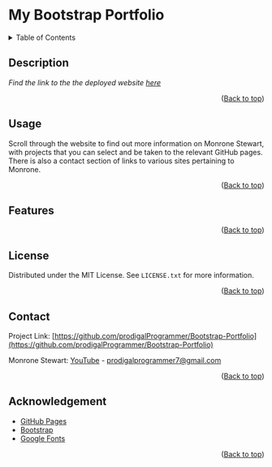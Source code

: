 # My Bootstrap Portfolio

<details>
<summary>Table of Contents</summary>
<ol>
<li><a href="#description">Description</a></li>
<li><a href="#usage">Usage</a></li>
<li><a href="#features">Features</a>
<ul>
<li><a href="#root">:root</a></li>
<li><a href="#header-section">Header</a></li>
<li><a href="#main-section">Main</a></li>
<li><a href="#footer-section">Footer</a></li>
</ul>
</li>
<li><a href="#license">License</a></li>
<li><a href="#contact">Contact</a></li>
<li><a href="#acknowledgement">Acknowledgement</a></li>

</ol>
</details>


## Description

_Find the link to the the deployed website [here]()_

<p align="right">(<a href="#my-portfolio" >Back to top</a>)</p>

## Usage

Scroll through the website to find out more information on Monrone Stewart, with projects that you can select and be taken to the relevant GitHub pages. There is also a contact section of links to various sites pertaining to Monrone.

<p align="right">(<a href="#my-portfolio" >Back to top</a>)</p>

## Features

<p align="right">(<a href="#my-portfolio" >Back to top</a>)</p>

## License

Distributed under the MIT License. See `LICENSE.txt` for more information.

<p align="right">(<a href="#my-portfolio" >Back to top</a>)</p>

## Contact

Project Link: [https://github.com/prodigalProgrammer/Bootstrap-Portfolio](https://github.com/prodigalProgrammer/Bootstrap-Portfolio)

Monrone Stewart: [YouTube](https://www.youtube.com/@ProdigalP) - prodigalprogrammer7@gmail.com

<p align="right">(<a href="#my-portfolio" >Back to top</a>)</p>

## Acknowledgement

- [GitHub Pages](https://pages.github.com/)
- [Bootstrap](https://getbootstrap.com/docs/5.3/getting-started/introduction/)
- [Google Fonts](https://fonts.google.com/)

<p align="right">(<a href="#my-portfolio" >Back to top</a>)</p>
